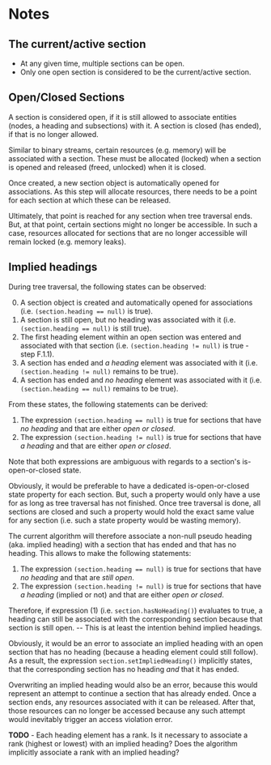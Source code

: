 
# Notes

<!-- ======================================================================= -->
## The current/active section

* At any given time, multiple sections can be open.
* Only one open section is considered to be the current/active section.

<!-- ======================================================================= -->
## Open/Closed Sections

A section is considered open, if it is still allowed to associate entities
(nodes, a heading and subsections) with it. A section is closed (has ended), if
that is no longer allowed.

Similar to binary streams, certain resources (e.g. memory) will be associated
with a section. These must be allocated (locked) when a section is opened and
released (freed, unlocked) when it is closed.

Once created, a new section object is automatically opened for associations.
As this step will allocate resources, there needs to be a point for each section
at which these can be released.

Ultimately, that point is reached for any section when tree traversal ends. But,
at that point, certain sections might no longer be accessible. In such a case,
resources allocated for sections that are no longer accessible will remain
locked (e.g. memory leaks).

<!-- ======================================================================= -->
## Implied headings

During tree traversal, the following states can be observed:

0. A section object is created and automatically opened for associations
   (i.e. `(section.heading == null)` is true).
1. A section is still open, but no heading was associated with it
   (i.e. `(section.heading == null)` is still true).
2. The first heading element within an open section was entered and associated
   with that section (i.e. `(section.heading != null)` is true - step F.1.1).
3. A section has ended and *a heading* element was associated with it
   (i.e. `(section.heading != null)` remains to be true).
4. A section has ended and *no heading* element was associated with it
   (i.e. `(section.heading == null)` remains to be true).

From these states, the following statements can be derived:

1. The expression `(section.heading == null)` is true for sections that
   have *no heading* and that are either *open or closed*.
2. The expression `(section.heading != null)` is true for sections that
   have *a heading* and that are either *open or closed*.

Note that both expressions are ambiguous with regards to a section's
is-open-or-closed state.

Obviously, it would be preferable to have a dedicated is-open-or-closed state
property for each section. But, such a property would only have a use for as
long as tree traversal has not finished. Once tree traversal is done, all
sections are closed and such a property would hold the exact same value for any
section (i.e. such a state property would be wasting memory).

The current algorithm will therefore associate a non-null pseudo heading
(aka. implied heading) with a section that has ended and that has no heading.
This allows to make the following statements:

1. The expression `(section.heading == null)` is true for sections that
   have *no heading* and that are *still open*.
2. The expression `(section.heading != null)` is true for sections that
   have *a heading* (implied or not) and that are either *open or closed*.

Therefore, if expression (1) (i.e. `section.hasNoHeading()`) evaluates to true,
a heading can still be associated with the corresponding section because that
section is still open. -- This is at least the intention behind implied headings.

Obviously, it would be an error to associate an implied heading with an open
section that has no heading (because a heading element could still follow). As
a result, the expression `section.setImpliedHeading()` implicitly states, that
the corresponding section has no heading *and* that it has ended.

Overwriting an implied heading would also be an error, because this would
represent an attempt to continue a section that has already ended. Once a
section ends, any resources associated with it can be released. After that,
those resources can no longer be accessed because any such attempt would
inevitably trigger an access violation error.

**TODO** - Each heading element has a rank.
Is it necessary to associate a rank (highest or lowest) with an implied heading?
Does the algorithm implicitly associate a rank with an implied heading?
